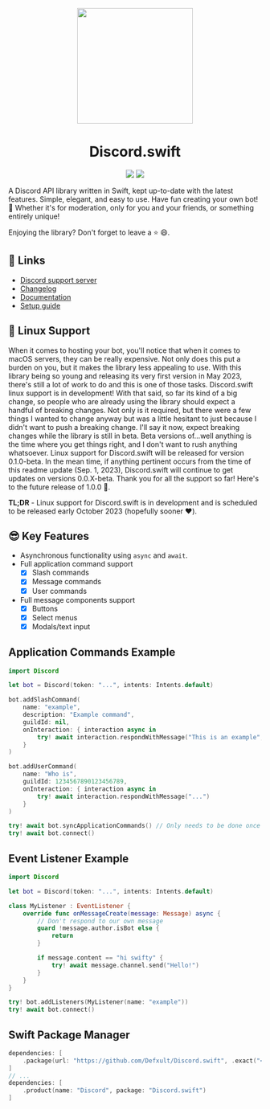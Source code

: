 <p align="center">
    <img src="https://cdn.discordapp.com/attachments/655186216060321816/1121466989190324296/icon_3.png" width="230" height="230">
    <h1 align="center">Discord.swift</h1>
</p>

<p align="center">
    <img src="https://img.shields.io/static/v1?label=version&style=for-the-badge&message=0.0.14-beta&color=ff992b">
    <a href="https://discord-swift.gitbook.io/discord.swift/"><img src="https://img.shields.io/static/v1?label=guide&style=for-the-badge&message=gitbook&color=5865f2"></a>
</p>


A Discord API library written in Swift, kept up-to-date with the latest features. Simple, elegant, and easy to use. Have fun creating your own bot! 🤖 Whether it's for moderation, only for you and your friends, or something entirely unique!

Enjoying the library? Don't forget to leave a ⭐️ 😄. 

## 🛜 Links
- [Discord support server](https://discord.gg/TYDZeruQ7N)
- [Changelog](https://discord-swift.gitbook.io/discord.swift/resources/changelog)
- [Documentation](https://discord-swift.gitbook.io/discord.swift/resources/documentation)
- [Setup guide](https://discord-swift.gitbook.io/discord.swift/overview/getting-started)

## 👀 Linux Support
When it comes to hosting your bot, you'll notice that when it comes to macOS servers, they can be really expensive. Not only does this put a burden on you, but it makes the library less appealing to use. With this library being so young and releasing its very first version in May 2023, there's still a lot of work to do and this is one of those tasks. Discord.swift linux support is in development! With that said, so far its kind of a big change, so people who are already using the library should expect a handful of breaking changes. Not only is it required, but there were a few things I wanted to change anyway but was a little hesitant to just because I didn't want to push a breaking change. I'll say it now, expect breaking changes while the library is still in beta. Beta versions of...well anything is the time where you get things right, and I don't want to rush anything whatsoever. Linux support for Discord.swift will be released for version 0.1.0-beta. In the mean time, if anything pertinent occurs from the time of this readme update (Sep. 1, 2023), Discord.swift will continue to get updates on versions 0.0.X-beta. Thank you for all the support so far! Here's to the future release of 1.0.0 🍻.

**TL;DR** - Linux support for Discord.swift is in development and is scheduled to be released early October 2023 (hopefully sooner ❤️).

## 😎 Key Features
- Asynchronous functionality using `async` and `await`.
- Full application command support
    - [x] Slash commands
    - [x] Message commands
    - [x] User commands
- Full message components support
    - [x] Buttons
    - [x] Select menus
    - [x] Modals/text input

## Application Commands Example
```swift
import Discord

let bot = Discord(token: "...", intents: Intents.default)

bot.addSlashCommand(
    name: "example",
    description: "Example command",
    guildId: nil,
    onInteraction: { interaction async in
        try! await interaction.respondWithMessage("This is an example", ephemeral: true)
    }
)

bot.addUserCommand(
    name: "Who is",
    guildId: 1234567890123456789,
    onInteraction: { interaction async in
        try! await interaction.respondWithMessage("...")
    }
)

try! await bot.syncApplicationCommands() // Only needs to be done once
try! await bot.connect()
```

## Event Listener Example
```swift
import Discord

let bot = Discord(token: "...", intents: Intents.default)

class MyListener : EventListener {
    override func onMessageCreate(message: Message) async {
        // Don't respond to our own message
        guard !message.author.isBot else {
            return
        }

        if message.content == "hi swifty" {
            try! await message.channel.send("Hello!")
        }
    }
}

try! bot.addListeners(MyListener(name: "example"))
try! await bot.connect()
```
## Swift Package Manager
```swift
dependencies: [
    .package(url: "https://github.com/Defxult/Discord.swift", .exact("<version here>"))
]
// ...
dependencies: [
    .product(name: "Discord", package: "Discord.swift")
]
```
